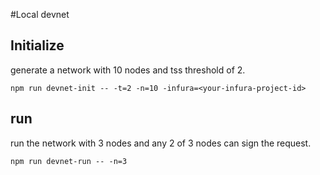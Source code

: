 #Local devnet

## Initialize

generate a network with 10 nodes and tss threshold of 2.

    npm run devnet-init -- -t=2 -n=10 -infura=<your-infura-project-id>
    
## run
run the network with 3 nodes and any 2 of 3 nodes can sign the request.

    npm run devnet-run -- -n=3
